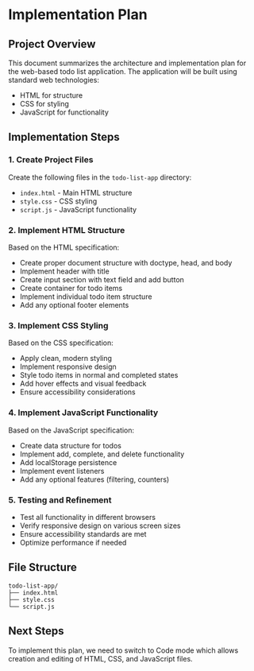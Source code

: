 # Implementation Plan

## Project Overview
This document summarizes the architecture and implementation plan for the web-based todo list application. The application will be built using standard web technologies:

- HTML for structure
- CSS for styling
- JavaScript for functionality

## Implementation Steps

### 1. Create Project Files
Create the following files in the `todo-list-app` directory:
- `index.html` - Main HTML structure
- `style.css` - CSS styling
- `script.js` - JavaScript functionality

### 2. Implement HTML Structure
Based on the HTML specification:
- Create proper document structure with doctype, head, and body
- Implement header with title
- Create input section with text field and add button
- Create container for todo items
- Implement individual todo item structure
- Add any optional footer elements

### 3. Implement CSS Styling
Based on the CSS specification:
- Apply clean, modern styling
- Implement responsive design
- Style todo items in normal and completed states
- Add hover effects and visual feedback
- Ensure accessibility considerations

### 4. Implement JavaScript Functionality
Based on the JavaScript specification:
- Create data structure for todos
- Implement add, complete, and delete functionality
- Add localStorage persistence
- Implement event listeners
- Add any optional features (filtering, counters)

### 5. Testing and Refinement
- Test all functionality in different browsers
- Verify responsive design on various screen sizes
- Ensure accessibility standards are met
- Optimize performance if needed

## File Structure
```
todo-list-app/
├── index.html
├── style.css
└── script.js
```

## Next Steps
To implement this plan, we need to switch to Code mode which allows creation and editing of HTML, CSS, and JavaScript files.